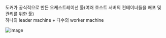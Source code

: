 도커가 공식적으로 만든 오케스트레이션 툴(여러 호스트 서버의 컨테이너들을 배포 및 관리를 위한 툴)   
하나의 leader machine + 다수의 worker machine    
   
![image](https://user-images.githubusercontent.com/72377237/160765764-b2a08c85-d4be-4d74-b31a-60cb3cb59f62.png)
